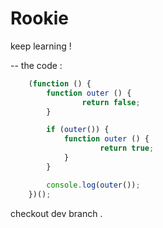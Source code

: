 # Rookie
keep learning !

-- the code :
``` javascript
    (function () {
        function outer () {
                return false;
        }

        if (outer()) {
            function outer () {
                    return true;
            }    
        }

        console.log(outer());
    })();

```

checkout dev branch .
